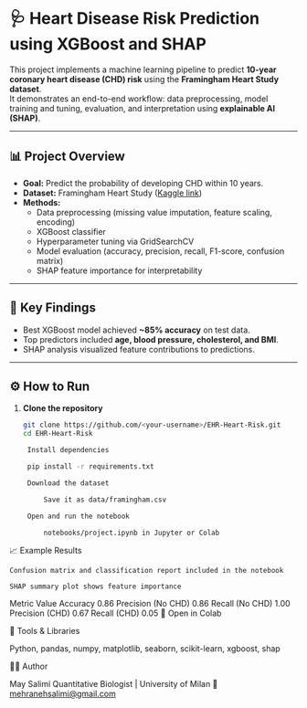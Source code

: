 # 🩺 Heart Disease Risk Prediction using XGBoost and SHAP

This project implements a machine learning pipeline to predict **10-year coronary heart disease (CHD) risk** using the **Framingham Heart Study dataset**.  
It demonstrates an end-to-end workflow: data preprocessing, model training and tuning, evaluation, and interpretation using **explainable AI (SHAP)**.

---

## 📊 Project Overview

- **Goal:** Predict the probability of developing CHD within 10 years.  
- **Dataset:** Framingham Heart Study ([Kaggle link](https://www.kaggle.com/datasets/amanajmera1/framingham-heart-study-dataset))  
- **Methods:**  
  - Data preprocessing (missing value imputation, feature scaling, encoding)  
  - XGBoost classifier  
  - Hyperparameter tuning via GridSearchCV  
  - Model evaluation (accuracy, precision, recall, F1-score, confusion matrix)  
  - SHAP feature importance for interpretability  

---

## 🧠 Key Findings

- Best XGBoost model achieved **~85% accuracy** on test data.  
- Top predictors included **age, blood pressure, cholesterol, and BMI**.  
- SHAP analysis visualized feature contributions to predictions.

---

## ⚙️ How to Run

1. **Clone the repository**
   ```bash
   git clone https://github.com/<your-username>/EHR-Heart-Risk.git
   cd EHR-Heart-Risk

    Install dependencies

    pip install -r requirements.txt

    Download the dataset

        Save it as data/framingham.csv

    Open and run the notebook

        notebooks/project.ipynb in Jupyter or Colab

📈 Example Results

    Confusion matrix and classification report included in the notebook

    SHAP summary plot shows feature importance

Metric	Value
Accuracy	0.86
Precision (No CHD)	0.86
Recall (No CHD)	1.00
Precision (CHD)	0.67
Recall (CHD)	0.05
🔗 Open in Colab

🧰 Tools & Libraries

Python, pandas, numpy, matplotlib, seaborn, scikit-learn, xgboost, shap

🧑‍💻 Author

May Salimi
Quantitative Biologist | University of Milan
📧 mehranehsalimi@gmail.com
